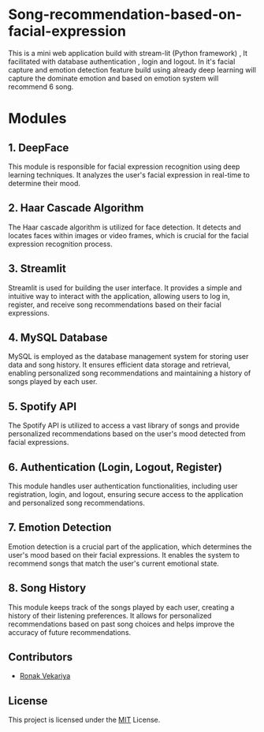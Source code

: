 # Song-recommendation-based-on-facial-expression
This is a mini web application build with stream-lit (Python framework) , It facilitated with database  authentication , login and logout. In it's facial capture and emotion detection feature build using already deep learning will capture the dominate emotion and based on emotion system will recommend 6 song.

# Modules
## 1. DeepFace
This module is responsible for facial expression recognition using deep learning techniques. It analyzes the user's facial expression in real-time to determine their mood.

## 2. Haar Cascade Algorithm
The Haar cascade algorithm is utilized for face detection. It detects and locates faces within images or video frames, which is crucial for the facial expression recognition process.

## 3. Streamlit
Streamlit is used for building the user interface. It provides a simple and intuitive way to interact with the application, allowing users to log in, register, and receive song recommendations based on their facial expressions.

## 4. MySQL Database
MySQL is employed as the database management system for storing user data and song history. It ensures efficient data storage and retrieval, enabling personalized song recommendations and maintaining a history of songs played by each user.

## 5. Spotify API
The Spotify API is utilized to access a vast library of songs and provide personalized recommendations based on the user's mood detected from facial expressions.

## 6. Authentication (Login, Logout, Register)
This module handles user authentication functionalities, including user registration, login, and logout, ensuring secure access to the application and personalized song recommendations.

## 7. Emotion Detection
Emotion detection is a crucial part of the application, which determines the user's mood based on their facial expressions. It enables the system to recommend songs that match the user's current emotional state.

## 8. Song History
This module keeps track of the songs played by each user, creating a history of their listening preferences. It allows for personalized recommendations based on past song choices and helps improve the accuracy of future recommendations.

## Contributors

- [Ronak Vekariya](https://github.com/Ronakvekariya)

## License

This project is licensed under the [MIT](https://github.com/JayKalbi/Song-Recommendation-based-on-Facial-Expression/tree/main?tab=MIT-1-ov-file#) License.


